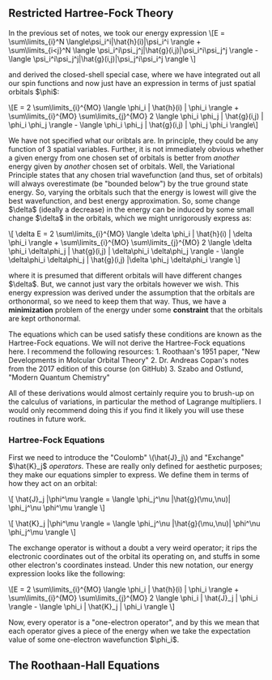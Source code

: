 ## Restricted Hartree-Fock Theory

In the previous set of notes, we took our energy expression 
\\[E =  \sum\limits_{i}^N \langle\psi_i^i|\hat{h}(i)|\psi_i^i \rangle + \sum\limits_{i<j}^N  \langle \psi_i^i\psi_j^j|\hat{g}(i,j)|\psi_i^i\psi_j^j \rangle - \langle \psi_i^i\psi_j^j|\hat{g}(i,j)|\psi_j^i\psi_i^j \rangle \\]

and derived the closed-shell special case, where we have integrated out all our spin functions and now just have an expression in terms of just spatial orbitals \$\phi\$:


\\[E = 2 \sum\limits_{i}^{MO} \langle \phi_i | \hat{h}(i) | \phi_i \rangle +  \sum\limits_{i}^{MO} \sum\limits_{j}^{MO} 2 \langle \phi_i \phi_j | \hat{g}(i,j) | \phi_i \phi_j \rangle - \langle \phi_i \phi_j | \hat{g}(i,j) | \phi_j \phi_i \rangle\\]

We have not specified what our oribtals are. In principle, they could be any function of 3 spatial variables. Further, it is not immediately obvious whether a given energy from one chosen set of orbitals is better from _another_ energy given by _another_ chosen set of orbitals. Well, the Variational Principle states that any chosen trial wavefunction (and thus, set of orbitals) will always overestimate (be "bounded below") by the true ground state energy. So, varying the orbitals such that the energy is lowest will give the best wavefunction, and best energy approximation. So, some change \$\delta\$ (ideally a decrease) in the energy can be induced by some small change \$\delta\$ in the orbitals, which we might unrigorously express as:

\\[ \delta E = 2 \sum\limits_{i}^{MO} \langle \delta \phi_i | \hat{h}(i) | \delta \phi_i \rangle +  \sum\limits_{i}^{MO} \sum\limits_{j}^{MO} 2 \langle \delta \phi_i \delta\phi_j | \hat{g}(i,j) | \delta\phi_i \delta\phi_j \rangle - \langle \delta\phi_i \delta\phi_j | \hat{g}(i,j) |\delta \phi_j \delta\phi_i \rangle \\]

where it is presumed that different orbitals will have different changes \$\delta\$. But, we cannot just vary the orbitals however we wish. This energy expression was derived under the assumption that the orbitals are orthonormal, so we need to keep them that way. Thus, we have a **minimization** problem of the energy under some **constraint** that the orbitals are kept orthonormal.

The equations which can be used satisfy these conditions are known as the Hartree-Fock equations. We will not derive the Hartree-Fock equations here. I recommend the following resources:
    1. Roothaan's 1951 paper, "New Developments in Molcular Orbital Theory"
    2. Dr. Andreas Copan's notes from the 2017 edition of this course (on GitHub)
    3. Szabo and Ostlund, "Modern Quantum Chemistry"

All of these derivations would almost certainly require you to brush-up on the calculus of variations, in particular the method of Lagrange multipliers. I would only recommend doing this if you find it likely you will use these routines in future work. 

### Hartree-Fock Equations
First we need to introduce the "Coulomb" \\(\hat{J}_j\\) and "Exchange" \$\hat{K}_j\$ *operators*. These are really only defined for aesthetic purposes; they make our equations simpler to express. We define them in terms of how they act on an orbital:

\\[ \hat{J}_j |\phi^\mu \rangle = \langle \phi_j^\nu |\hat{g}(\mu,\nu)| \phi_j^\nu \phi^\mu \rangle  \\]

\\[ \hat{K}_j |\phi^\mu \rangle = \langle \phi_j^\nu |\hat{g}(\mu,\nu)| \phi^\nu \phi_j^\mu \rangle  \\]

The exchange operator is without a doubt a very weird operator; it rips the electronic coordinates out of the orbital its operating on, and stuffs in some other electron's coordinates instead. Under this new notation, our energy expression looks like the following:

\\[E = 2 \sum\limits_{i}^{MO} \langle \phi_i | \hat{h}(i) | \phi_i \rangle +  \sum\limits_{i}^{MO} \sum\limits_{j}^{MO} 2 \langle \phi_i  | \hat{J}_j | \phi_i \rangle - \langle \phi_i | \hat{K}_j | \phi_i \rangle \\]

Now, every operator is a "one-electron operator", and by this we mean that each operator gives a piece of the energy when we take the expectation value of some one-electron wavefunction \$\phi_i\$.


## The Roothaan-Hall Equations 